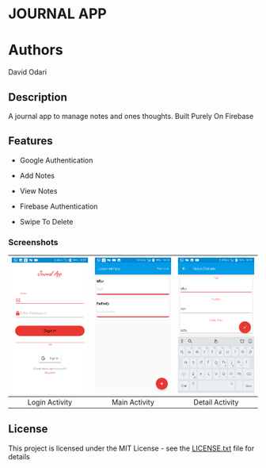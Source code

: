 JOURNAL APP
===

Authors
====
David Odari

Description
---
A journal app to manage notes and ones thoughts.
Built Purely On Firebase

Features
----
* Google Authentication

* Add Notes

* View Notes

* Firebase Authentication

* Swipe To Delete


### Screenshots


| ![Screen1](https://github.com/Davidodari/JournalApp/blob/master/Journal_3.png)  | ![Screen2](https://github.com/Davidodari/JournalApp/blob/master/Journal_!.png) | ![Screen3](https://github.com/Davidodari/JournalApp/blob/master/Journal_2.png) |
|:---:|:---:|:---:|
| Login Activity | Main Activity | Detail Activity |

## License

This project is licensed under the MIT License - see the [LICENSE.txt](LICENSE.txt) file for details
